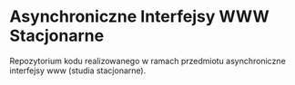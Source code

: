 # Asynchroniczne Interfejsy WWW Stacjonarne
Repozytorium kodu realizowanego w ramach przedmiotu asynchroniczne interfejsy www (studia stacjonarne).
